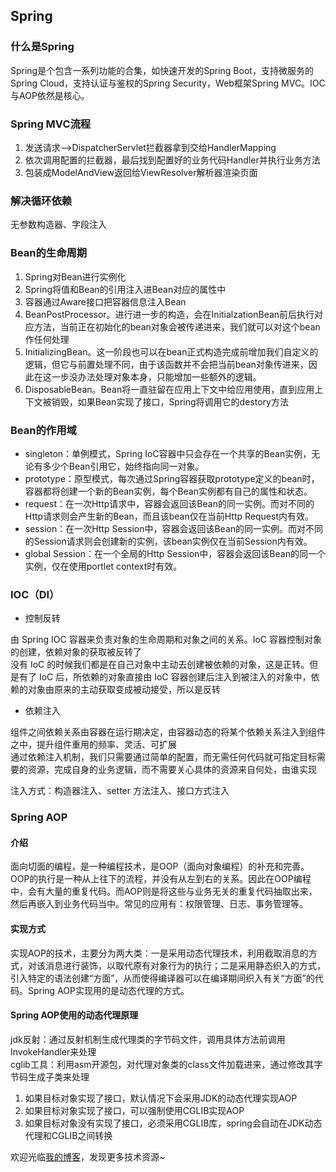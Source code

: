 ## Spring
### 什么是Spring
Spring是个包含一系列功能的合集，如快速开发的Spring Boot，支持微服务的Spring Cloud，支持认证与鉴权的Spring Security，Web框架Spring MVC。IOC与AOP依然是核心。

### Spring MVC流程

1. 发送请求——>DispatcherServlet拦截器拿到交给HandlerMapping
2. 依次调用配置的拦截器，最后找到配置好的业务代码Handler并执行业务方法
3. 包装成ModelAndView返回给ViewResolver解析器渲染页面

### 解决循环依赖
无参数构造器、字段注入

### Bean的生命周期

1. Spring对Bean进行实例化
2. Spring将值和Bean的引用注入进Bean对应的属性中
3. 容器通过Aware接口把容器信息注入Bean
4. BeanPostProcessor。进行进一步的构造，会在InitialzationBean前后执行对应方法，当前正在初始化的bean对象会被传递进来，我们就可以对这个bean作任何处理
5. InitializingBean。这一阶段也可以在bean正式构造完成前增加我们自定义的逻辑，但它与前置处理不同，由于该函数并不会把当前bean对象传进来，因此在这一步没办法处理对象本身，只能增加一些额外的逻辑。
6. DisposableBean。Bean将一直驻留在应用上下文中给应用使用，直到应用上下文被销毁，如果Bean实现了接口，Spring将调用它的destory方法

### Bean的作用域

* singleton：单例模式，Spring IoC容器中只会存在一个共享的Bean实例，无论有多少个Bean引用它，始终指向同一对象。
* prototype：原型模式，每次通过Spring容器获取prototype定义的bean时，容器都将创建一个新的Bean实例，每个Bean实例都有自己的属性和状态。
* request：在一次Http请求中，容器会返回该Bean的同一实例。而对不同的Http请求则会产生新的Bean，而且该bean仅在当前Http Request内有效。
* session：在一次Http Session中，容器会返回该Bean的同一实例。而对不同的Session请求则会创建新的实例，该bean实例仅在当前Session内有效。
* global Session：在一个全局的Http Session中，容器会返回该Bean的同一个实例，仅在使用portlet context时有效。


### IOC（DI）
* 控制反转

由 Spring IOC 容器来负责对象的生命周期和对象之间的关系。IoC 容器控制对象的创建，依赖对象的获取被反转了  
没有 IoC 的时候我们都是在自己对象中主动去创建被依赖的对象，这是正转。但是有了 IoC 后，所依赖的对象直接由 IoC 容器创建后注入到被注入的对象中，依赖的对象由原来的主动获取变成被动接受，所以是反转  

* 依赖注入

组件之间依赖关系由容器在运行期决定，由容器动态的将某个依赖关系注入到组件之中，提升组件重用的频率、灵活、可扩展  
通过依赖注入机制，我们只需要通过简单的配置，而无需任何代码就可指定目标需要的资源，完成自身的业务逻辑，而不需要关心具体的资源来自何处，由谁实现  

注入方式：构造器注入、setter 方法注入、接口方式注入

### Spring AOP
#### 介绍
面向切面的编程，是一种编程技术，是OOP（面向对象编程）的补充和完善。OOP的执行是一种从上往下的流程，并没有从左到右的关系。因此在OOP编程中，会有大量的重复代码。而AOP则是将这些与业务无关的重复代码抽取出来，然后再嵌入到业务代码当中。常见的应用有：权限管理、日志、事务管理等。

#### 实现方式
实现AOP的技术，主要分为两大类：一是采用动态代理技术，利用截取消息的方式，对该消息进行装饰，以取代原有对象行为的执行；二是采用静态织入的方式，引入特定的语法创建“方面”，从而使得编译器可以在编译期间织入有关“方面”的代码。Spring AOP实现用的是动态代理的方式。

#### Spring AOP使用的动态代理原理
jdk反射：通过反射机制生成代理类的字节码文件，调用具体方法前调用InvokeHandler来处理  
cglib工具：利用asm开源包，对代理对象类的class文件加载进来，通过修改其字节码生成子类来处理

1. 如果目标对象实现了接口，默认情况下会采用JDK的动态代理实现AOP
2. 如果目标对象实现了接口，可以强制使用CGLIB实现AOP
3. 如果目标对象没有实现了接口，必须采用CGLIB库，spring会自动在JDK动态代理和CGLIB之间转换

欢迎光临[我的博客](http://www.wangtianyi.top/?utm_source=github&utm_medium=github)，发现更多技术资源~
